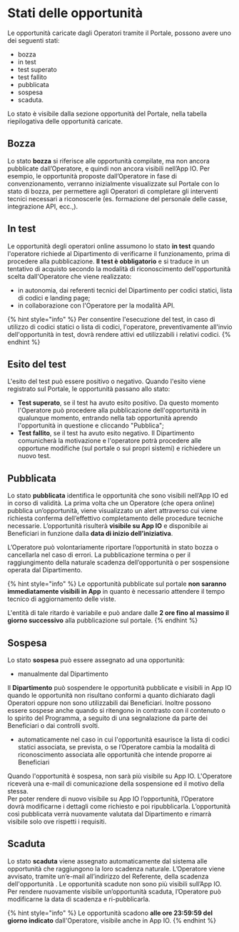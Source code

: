 # Stati delle opportunità

Le opportunità caricate dagli Operatori tramite il Portale, possono avere uno dei seguenti stati:&#x20;

* bozza
* in test
* test superato
* test fallito
* pubblicata
* sospesa
* scaduta.

Lo stato è visibile dalla sezione opportunità del Portale, nella tabella riepilogativa delle opportunità caricate.

## Bozza

Lo stato **bozza** si riferisce alle opportunità compilate, ma non ancora pubblicate dall’Operatore, e quindi non ancora visibili nell’App IO. Per esempio, le opportunità proposte dall’Operatore in fase di convenzionamento, verranno inizialmente visualizzate sul Portale con lo stato di bozza, per permettere agli Operatori di completare gli interventi tecnici necessari a riconoscerle (es. formazione del personale delle casse, integrazione API, ecc.,).

## In test

Le opportunità degli operatori online assumono lo stato **in test** quando l'operatore richiede al Dipartimento di verificarne il funzionamento, prima di procedere alla pubblicazione. **Il test è obbligatorio** e si traduce in un tentativo di acquisto secondo la modalità di riconoscimento dell'opportunità scelta dall'Operatore che viene realizzato:

* in autonomia, dai referenti tecnici del Dipartimento per codici statici, lista di codici e landing page;&#x20;
* in collaborazione con l'Operatore per la modalità API.

{% hint style="info" %}
Per consentire l'esecuzione del test, in caso di utilizzo di codici statici o lista di codici, l'operatore, preventivamente all'invio dell'opportunità in test, dovrà rendere attivi ed utilizzabili i relativi codici.&#x20;
{% endhint %}

## Esito del test

L'esito del test può essere positivo o negativo. Quando l'esito viene registrato sul Portale, le opportunità passano allo stato:

* **Test superato**, se il test ha avuto esito positivo. Da questo momento l'Operatore può procedere alla pubblicazione dell'opportunità in qualunque momento, entrando nella tab opportunità aprendo l'opportunità in questione e cliccando "Pubblica";
* **Test fallito**, se il test ha avuto esito negativo. Il Dipartimento comunicherà la motivazione e l'operatore potrà procedere alle opportune modifiche (sul portale o sui propri sistemi) e richiedere un nuovo test.

## Pubblicata

Lo stato **pubblicata** identifica le opportunità che sono visibili nell’App IO ed in corso di validità. La prima volta che un Operatore (che opera online) pubblica un’opportunità, viene visualizzato un alert attraverso cui viene richiesta conferma dell’effettivo completamento delle procedure tecniche necessarie. L’opportunità risulterà **visibile su App IO** e disponibile ai Beneficiari in funzione dalla **data di inizio dell’iniziativa**.

L’Operatore può volontariamente riportare l’opportunità in stato bozza o cancellarla nel caso di errori. La pubblicazione termina o per il raggiungimento della naturale scadenza dell’opportunità o per sospensione operata dal Dipartimento.

{% hint style="info" %}
Le opportunità pubblicate sul portale **non saranno immediatamente visibili in App** in quanto è necessario attendere il tempo tecnico di aggiornamento delle viste.&#x20;

L'entità di tale ritardo è variabile e può andare dalle **2 ore fino al massimo il giorno successivo** alla pubblicazione sul portale.&#x20;
{% endhint %}

## Sospesa

Lo stato **sospesa** può essere assegnato ad una opportunità:

* manualmente dal Dipartimento&#x20;

Il **Dipartimento** può sospendere le opportunità pubblicate e visibili in App IO quando le opportunità non risultano conformi a quanto dichiarato dagli Operatori oppure non sono utilizzabili dai Beneficiari. Inoltre possono essere sospese anche quando si ritengono in contrasto con il contenuto o lo spirito del Programma, a seguito di una segnalazione da parte dei Beneficiari o dai controlli svolti.&#x20;

* automaticamente nel caso in cui l'opportunità esaurisce la lista di codici statici associata, se prevista, o se l’Operatore cambia la modalità di riconoscimento associata alle opportunità che intende proporre ai Beneficiari

Quando l'opportunità è sospesa, non sarà più visibile su App IO. L'Operatore riceverà una e-mail di comunicazione della sospensione ed il motivo della stessa. \
Per poter rendere di nuovo visibile su App IO l’opportunità, l’Operatore dovrà modificarne i dettagli come richiesto e poi ripubblicarla. L’opportunità così pubblicata verrà nuovamente valutata dal Dipartimento e rimarrà visibile solo ove rispetti i requisiti.

## Scaduta

Lo stato **scaduta** viene assegnato automaticamente dal sistema alle opportunità che raggiungono la loro scadenza naturale. L’Operatore viene avvisato, tramite un’e-mail all’indirizzo del Referente, della scadenza dell'opportunità . Le opportunità  scadute non sono più visibili sull’App IO. Per rendere nuovamente visibile un’opportunità  scaduta, l’Operatore può modificarne la data di scadenza e ri-pubblicarla.

{% hint style="info" %}
Le opportunità  scadono **alle ore 23:59:59 del giorno indicato** dall'Operatore, visibile anche in App IO.
{% endhint %}

